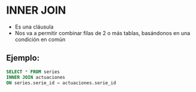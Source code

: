 # INNER JOIN

- Es una cláusula
- Nos va a permitir combinar filas de 2 o más tablas, basándonos en una condición en común

## Ejemplo:
```sql
SELECT * FROM series
INNER JOIN actuaciones
ON series.serie_id = actuaciones.serie_id
```